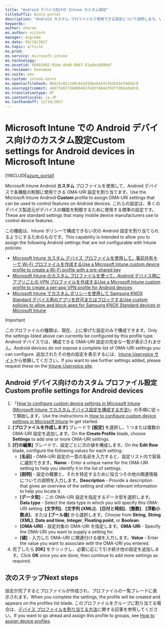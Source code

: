 ```yaml
---
title: "Android デバイス向けの Intune カスタム設定"
titleSuffix: Azure portal
description: "Android カスタム プロファイルで使用できる設定について説明します。\""
keywords: 
author: vhorne
ms.author: victorh
manager: angrobe
ms.date: 09/18/2017
ms.topic: article
ms.prod: 
ms.service: microsoft-intune
ms.technology: 
ms.assetid: 494b3892-916e-4b40-9b67-61adec889bdf
ms.reviewer: heenamac
ms.suite: ems
ms.custom: intune-azure
ms.openlocfilehash: 0bbc5c82c349c8a3d19eeb4433763b53e7485bc0
ms.sourcegitcommit: a9d734877340894637e03f4b4ef83f7d01ddedc8
ms.translationtype: HT
ms.contentlocale: ja-JP
ms.lasthandoff: 12/19/2017
---
```

# <a name="custom-settings-for-android-devices-in-microsoft-intune"></a><span data-ttu-id="286b3-103">Microsoft Intune での Android デバイス向けのカスタム設定</span><span class="sxs-lookup"><span data-stu-id="286b3-103">Custom settings for Android devices in Microsoft Intune</span></span>

[!INCLUDE[azure_portal](./includes/azure_portal.md)]

<span data-ttu-id="286b3-104">Microsoft Intune Android **カスタム** プロファイルを使用して、Android デバイスで各機能の制御に使用できる OMA-URI 設定を割り当てます。</span><span class="sxs-lookup"><span data-stu-id="286b3-104">Use the Microsoft Intune Android **Custom** profile to assign OMA-URI settings that can be used to control features on Android devices.</span></span> <span data-ttu-id="286b3-105">これらの設定は、多くのデバイス製造元がデバイスの機能を制御するために使用する標準の設定です。</span><span class="sxs-lookup"><span data-stu-id="286b3-105">These are standard settings that many mobile device manufacturers use to control device features.</span></span>

<span data-ttu-id="286b3-106">この機能は、Intune ポリシーで構成できない次の Android 設定を割り当てられるようにするためのものです。</span><span class="sxs-lookup"><span data-stu-id="286b3-106">This capability is intended to allow you to assign the following Android settings that are not configurable with Intune policies:</span></span>

- [<span data-ttu-id="286b3-107">Microsoft Intune カスタム デバイス プロファイルを使用して、事前共有キーで Wi-Fi プロファイルを作成する</span><span class="sxs-lookup"><span data-stu-id="286b3-107">Use a Microsoft Intune custom device profile to create a Wi-Fi profile with a pre-shared key</span></span>](/intune/wi-fi-profile-shared-key)
- [<span data-ttu-id="286b3-108">Microsoft Intune のカスタム プロファイルを使って、Android デバイス用にアプリごとの VPN プロファイルを作成する</span><span class="sxs-lookup"><span data-stu-id="286b3-108">Use a Microsoft Intune custom profile to create a per-app VPN profile for Android devices</span></span>](/intune/android-pulse-secure-per-app-vpn)
- [<span data-ttu-id="286b3-109">Microsoft Intune でカスタム ポリシーを使用して Samsung KNOX Standard デバイス用のアプリを許可またはブロックする</span><span class="sxs-lookup"><span data-stu-id="286b3-109">Use custom policies to allow and block apps for Samsung KNOX Standard devices in Microsoft Intune</span></span>](/intune/samsung-knox-apps-allow-block)

>[!IMPORTANT]
><span data-ttu-id="286b3-110">このプロファイルの種類は、現在、上に挙げた設定のみで構成できます。</span><span class="sxs-lookup"><span data-stu-id="286b3-110">Only the settings listed above can currently be configured by this profile type.</span></span> <span data-ttu-id="286b3-111">Android デバイスでは、構成できる OMA-URI 設定の完全な一覧が表示されません。</span><span class="sxs-lookup"><span data-stu-id="286b3-111">Android devices do not expose a complete list of OMA-URI settings you can configure.</span></span> <span data-ttu-id="286b3-112">追加されたその他の設定を表示するには、[Intune Uservoice サイト](https://microsoftintune.uservoice.com/forums/291681-ideas)から依頼してください。</span><span class="sxs-lookup"><span data-stu-id="286b3-112">If you want to see further settings added, please request these on the [Intune Uservoice site](https://microsoftintune.uservoice.com/forums/291681-ideas).</span></span>

## <a name="custom-profile-settings-for-android-devices"></a><span data-ttu-id="286b3-113">Android デバイス向けのカスタム プロファイル設定</span><span class="sxs-lookup"><span data-stu-id="286b3-113">Custom profile settings for Android devices</span></span>

1. <span data-ttu-id="286b3-114">「[How to configure custom device settings in Microsoft Intune (Microsoft Intune でカスタム デバイス設定を構成する方法)](custom-settings-configure.md)」の手順に従って開始します。</span><span class="sxs-lookup"><span data-stu-id="286b3-114">Use the instructions in [How to configure custom device settings in Microsoft Intune](custom-settings-configure.md) to get started.</span></span>
2. <span data-ttu-id="286b3-115">**[プロファイルを作成します]** ブレードで **[設定]** を選択し、1 つまたは複数の OMA-URI 設定を追加します。</span><span class="sxs-lookup"><span data-stu-id="286b3-115">On the **Create Profile** blade, choose **Settings** to add one or more OMA-URI settings.</span></span>
3. <span data-ttu-id="286b3-116">**[行の編集]** ブレードで、設定ごとに次の値を構成します。</span><span class="sxs-lookup"><span data-stu-id="286b3-116">On the **Edit Row** blade, configure the following values for each setting:</span></span>
    - <span data-ttu-id="286b3-117">**[名前]** - OMA-URI 設定の一意の名前を入力すると、設定リスト内で容易に識別できます。</span><span class="sxs-lookup"><span data-stu-id="286b3-117">**Name** - Enter a unique name for the OMA-URI setting to help you identify it in the list of settings.</span></span>
    - <span data-ttu-id="286b3-118">**[説明]** - 設定の概要と、それを特定するために役立つその他の関連情報についての説明を入力します。</span><span class="sxs-lookup"><span data-stu-id="286b3-118">**Description** - Provide a description that gives an overview of the setting and other relevant information to help you locate it.</span></span>
    - <span data-ttu-id="286b3-119">**[データ型]** - この OMA-URI 設定を指定するデータ型を選択します。</span><span class="sxs-lookup"><span data-stu-id="286b3-119">**Data type** - Select the data type in which you will specify this OMA-URI setting.</span></span> <span data-ttu-id="286b3-120">**[文字列]**、**[文字列 (XML)]**、**[日付と時刻]**、**[整数]**、**[浮動小数点]**、または **[ブール値]** から選択します。</span><span class="sxs-lookup"><span data-stu-id="286b3-120">Choose from **String**, **String (XML)**, **Date and time**, **Integer**, **Floating point**, or **Boolean**.</span></span>
    - <span data-ttu-id="286b3-121">**[OMA-URI]** - 設定対象の OMA-URI を指定します。</span><span class="sxs-lookup"><span data-stu-id="286b3-121">**OMA-URI** - Specify the OMA-URI you want to supply a setting for.</span></span>
    - <span data-ttu-id="286b3-122">**[値]** - 入力した OMA-URI に関連付ける値を入力します。</span><span class="sxs-lookup"><span data-stu-id="286b3-122">**Value** - Enter the value you want to associate with the OMA-URI you entered.</span></span>
4. <span data-ttu-id="286b3-123">完了したら **[OK]** をクリックし、必要に応じて引き続き他の設定を追加します。</span><span class="sxs-lookup"><span data-stu-id="286b3-123">Click **OK** once you are done, then continue to add more settings as required.</span></span>

## <a name="next-steps"></a><span data-ttu-id="286b3-124">次のステップ</span><span class="sxs-lookup"><span data-stu-id="286b3-124">Next steps</span></span>

<span data-ttu-id="286b3-125">設定が完了するとプロファイルが作成され、プロファイルの一覧ブレードに表示されます。</span><span class="sxs-lookup"><span data-stu-id="286b3-125">When you complete the settings, the profile will be created and appears on the profiles list blade.</span></span> <span data-ttu-id="286b3-126">このプロファイルをグループに割り当てる場合は、[デバイス プロファイルを割り当てる方法](device-profile-assign.md)に関する記事を参照してください。</span><span class="sxs-lookup"><span data-stu-id="286b3-126">If you want to go ahead and assign this profile to groups, see [How to assign device profiles](device-profile-assign.md).</span></span>




